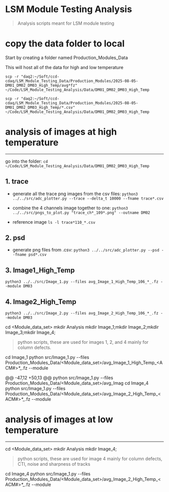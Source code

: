 # LSM Module Testing Analysis
> Analysis scripts meant for LSM module testing 

# copy the data folder to local

Start by creating a folder named Production_Modules_Data

This will host all of the data for high and low temperature

`scp -r "daq2:~/Soft/ccd-cdaq/LSM_Module_Testing_Data/Production_Modules/2025-08-05-DM01_DM02_DM03_High_Temp/avg*fz" ~/Code/LSM_Module_Testing_Analysis/Data/DM01_DM02_DM03_High_Temp`

`scp -r "daq2:~/Soft/ccd-cdaq/LSM_Module_Testing_Data/Production_Modules/2025-08-05-DM01_DM02_DM03_High_Temp/*.csv" ~/Code/LSM_Module_Testing_Analysis/Data/DM01_DM02_DM03_High_Temp`

# analysis of images at high temperature 
----------------------------------------------
go into the folder: `cd ~/Code/LSM_Module_Testing_Analysis/Data/DM01_DM02_DM03_High_Temp`

## 1. trace

- generate all the trace png images from the csv files:
`python3 ../../src/adc_plotter.py --trace --delta_t 10000 --fname trace*.csv`

- combine the 4 channels image together to one:
`python3 ../../src/pngs_to_plot.py "trace_ch*_109*.png" --outname DM02`     

- reference image
`ls -l trace*110_*.csv`

## 2. psd
- generate png files from .csv:
`python3 ../../src/adc_plotter.py --psd --fname psd*.csv`

## 3. Image1_High_Temp
`python3 ../../src/Image_1.py --files avg_Image_1_High_Temp_106_*_.fz --module DM03`

## 4. Image2_High_Temp
`python3 ../../src/Image_2.py --files avg_Image_2_High_Temp_106_*_.fz --module DM03`

cd <Module_data_set>
mkdir Analysis
mkdir Image_1;mkdir Image_2;mkdir Image_3;mkdir Image_4;
> python scripts, these are used for images 1, 2, and 4 mainly for column defects. 

cd Image_1
python src/Image_1.py --files Production_Modules_Data/<Module_data_set>/avg_Image_1_High_Temp_<ACM#>_*_*_*.fz --module <ModuleID>

@@ -47,12 +50,13 @@ python src/Image_1.py --files Production_Modules_Data/<Module_data_set>/avg_Imag
cd Image_4
python src/Image_1.py --files Production_Modules_Data/<Module_data_set>/avg_Image_2_High_Temp_<ACM#>_*_*_*.fz --module <ModuleID>

# analysis of images at low temperature
--------------------------------
cd <Module_data_set>
mkdir Analysis
mkdir Image_4;

> python scripts, these are used for image 4 mainly for column defects, CTI, noise and sharpness of tracks

cd Image_4
python src/Image_1.py --files Production_Modules_Data/<Module_data_set>/avg_Image_2_High_Temp_<ACM#>_*_*_*.fz --module <ModuleID>







